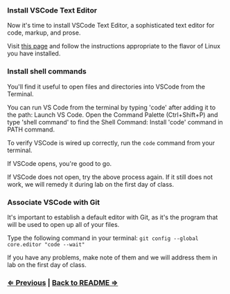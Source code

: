 ### Install VSCode Text Editor

Now it's time to install VSCode Text Editor, a sophisticated text editor for code, markup, and prose.

Visit [this page](https://code.visualstudio.com/docs/setup/linux) and follow the instructions appropriate to the flavor of Linux you have installed.

### Install shell commands

You'll find it useful to open files and directories into VSCode from the Terminal.

You can run VS Code from the terminal by typing 'code' after adding it to the path: Launch VS Code. Open the Command Palette (Ctrl+Shift+P) and type 'shell command' to find the Shell Command: Install 'code' command in PATH command.

To verify VSCode is wired up correctly, run the `code` command from your terminal.

If VSCode opens, you're good to go.

If VSCode does not open, try the above process again. If it still does not work, we will remedy it during lab on the first day of class.

### Associate VSCode with Git

It's important to establish a default editor with Git, as it's the program that will be used to open up all of your files.

Type the following command in your terminal:
`git config --global core.editor "code --wait"`

If you have any problems, make note of them and we will address them in lab on the first day of class.

### [⇐ Previous](3_git.md) | [Back to README ⇒](../../../../)
